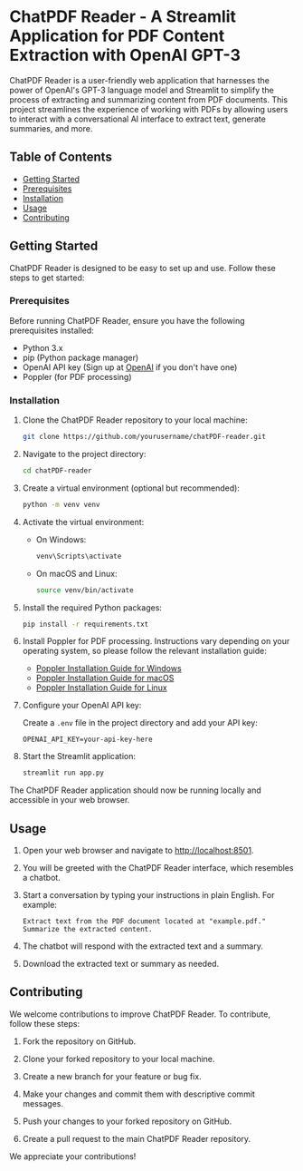 # ChatPDF Reader - A Streamlit Application for PDF Content Extraction with OpenAI GPT-3


ChatPDF Reader is a user-friendly web application that harnesses the power of OpenAI's GPT-3 language model and Streamlit to simplify the process of extracting and summarizing content from PDF documents. This project streamlines the experience of working with PDFs by allowing users to interact with a conversational AI interface to extract text, generate summaries, and more.

## Table of Contents

- [Getting Started](#getting-started)
- [Prerequisites](#prerequisites)
- [Installation](#installation)
- [Usage](#usage)
- [Contributing](#contributing)

## Getting Started

ChatPDF Reader is designed to be easy to set up and use. Follow these steps to get started:

### Prerequisites

Before running ChatPDF Reader, ensure you have the following prerequisites installed:

- Python 3.x
- pip (Python package manager)
- OpenAI API key (Sign up at [OpenAI](https://beta.openai.com/signup/) if you don't have one)
- Poppler (for PDF processing)

### Installation

1. Clone the ChatPDF Reader repository to your local machine:

   ```bash
   git clone https://github.com/yourusername/chatPDF-reader.git
   ```

2. Navigate to the project directory:

   ```bash
   cd chatPDF-reader
   ```

3. Create a virtual environment (optional but recommended):

   ```bash
   python -m venv venv
   ```

4. Activate the virtual environment:

   - On Windows:

     ```bash
     venv\Scripts\activate
     ```

   - On macOS and Linux:

     ```bash
     source venv/bin/activate
     ```

5. Install the required Python packages:

   ```bash
   pip install -r requirements.txt
   ```

6. Install Poppler for PDF processing. Instructions vary depending on your operating system, so please follow the relevant installation guide:

   - [Poppler Installation Guide for Windows](https://stackoverflow.com/a/55777185)
   - [Poppler Installation Guide for macOS](https://stackoverflow.com/a/47372678)
   - [Poppler Installation Guide for Linux](https://poppler.freedesktop.org/)

7. Configure your OpenAI API key:

   Create a `.env` file in the project directory and add your API key:

   ```
   OPENAI_API_KEY=your-api-key-here
   ```

8. Start the Streamlit application:

   ```bash
   streamlit run app.py
   ```

The ChatPDF Reader application should now be running locally and accessible in your web browser.

## Usage

1. Open your web browser and navigate to [http://localhost:8501](http://localhost:8501).

2. You will be greeted with the ChatPDF Reader interface, which resembles a chatbot.

3. Start a conversation by typing your instructions in plain English. For example:

   ```
   Extract text from the PDF document located at "example.pdf."
   Summarize the extracted content.
   ```

4. The chatbot will respond with the extracted text and a summary.

5. Download the extracted text or summary as needed.

## Contributing

We welcome contributions to improve ChatPDF Reader. To contribute, follow these steps:

1. Fork the repository on GitHub.

2. Clone your forked repository to your local machine.

3. Create a new branch for your feature or bug fix.

4. Make your changes and commit them with descriptive commit messages.

5. Push your changes to your forked repository on GitHub.

6. Create a pull request to the main ChatPDF Reader repository.

We appreciate your contributions!
